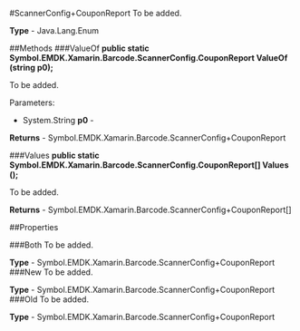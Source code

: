 #ScannerConfig+CouponReport
To be added.

**Type** - Java.Lang.Enum

##Methods
###ValueOf
**public static Symbol.EMDK.Xamarin.Barcode.ScannerConfig.CouponReport ValueOf (string p0);**

To be added.

Parameters: 

* System.String **p0** - 

**Returns** - Symbol.EMDK.Xamarin.Barcode.ScannerConfig+CouponReport

###Values
**public static Symbol.EMDK.Xamarin.Barcode.ScannerConfig.CouponReport[] Values ();**

To be added.


**Returns** - Symbol.EMDK.Xamarin.Barcode.ScannerConfig+CouponReport[]

##Properties

###Both
To be added.

**Type** - Symbol.EMDK.Xamarin.Barcode.ScannerConfig+CouponReport
###New
To be added.

**Type** - Symbol.EMDK.Xamarin.Barcode.ScannerConfig+CouponReport
###Old
To be added.

**Type** - Symbol.EMDK.Xamarin.Barcode.ScannerConfig+CouponReport


